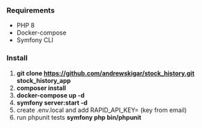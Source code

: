 ### Requirements
- PHP 8 
- Docker-compose
- Symfony CLI

### Install
1. **git clone https://github.com/andrewskigar/stock_history.git stock_history_app**
2. **composer install**
3. **docker-compose up -d**
4. **symfony server:start -d**
5. create .env.local and add RAPID_API_KEY=  (key from email)
6. run phpunit tests **symfony php bin/phpunit**
